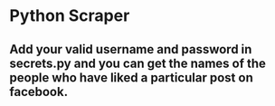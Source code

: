 # Python Scraper

## Add your valid username and password in secrets.py and you can get the names of the people who have liked a particular post on facebook.

